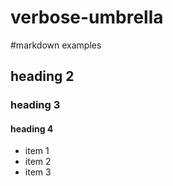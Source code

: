 # verbose-umbrella
#markdown examples 
## heading 2
### heading 3
#### heading 4

<ul>
<li>item 1 </li>
<li>item 2 </li>
<li>item 3</li>
</ul>
